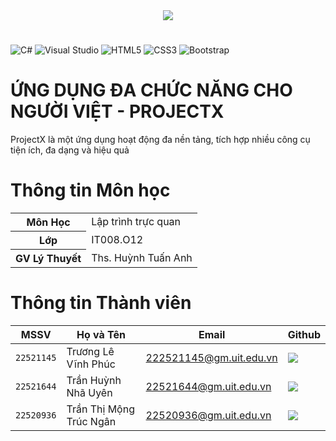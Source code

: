 <div align="center">
  <a href="https://www.uit.edu.vn/" title="Trường Đại học Công nghệ Thông tin" target="_blank">
    <img src="https://www.uit.edu.vn/sites/vi/files/banner_uit_15.png">
  </a>
</div>

#
<!-- Badge -->
![C#](https://img.shields.io/badge/c%23-%23239120.svg?style=for-the-badge&logo=c-sharp&logoColor=white)
![Visual Studio](https://img.shields.io/badge/Visual%20Studio-5C2D91.svg?style=for-the-badge&logo=visual-studio&logoColor=white)
![HTML5](https://img.shields.io/badge/html5-%23E34F26.svg?style=for-the-badge&logo=html5&logoColor=white)
![CSS3](https://img.shields.io/badge/css3-%231572B6.svg?style=for-the-badge&logo=css3&logoColor=white)
![Bootstrap](https://img.shields.io/badge/bootstrap-%238511FA.svg?style=for-the-badge&logo=bootstrap&logoColor=white)

# ỨNG DỤNG ĐA CHỨC NĂNG CHO NGƯỜI VIỆT - PROJECTX

ProjectX là một ứng dụng hoạt động đa nền tảng, tích hợp nhiều công cụ tiện ích, đa dạng và hiệu quả

# Thông tin Môn học
<table>
  <tr><th>Môn Học     </th><td>Lập trình trực quan</td></tr>
  <tr><th>Lớp         </th><td>IT008.O12                 </td></tr>
  <tr><th>GV Lý Thuyết</th><td>Ths. Huỳnh Tuấn Anh        </td></tr>
</table>

# Thông tin Thành viên
| MSSV       | Họ và Tên          | Email                   | Github                                                                                                                      |
| ---------- | ------------------ | ----------------------- | --------------------------------------------------------------------------------------------------------------------------- |
| `22521145` | Trương Lê Vĩnh Phúc| 222521145@gm.uit.edu.vn | [![](https://img.shields.io/badge/sloweyyy-%2324292f.svg?style=flat-square&logo=github      )](https://github.com/sloweyyy) |
| `22521644` | Trần Huỳnh Nhã Uyên| 22521644@gm.uit.edu.vn | [![](https://img.shields.io/badge/tranuyn-%2324292f.svg?style=flat-square&logo=github      )](https://github.com/tranuyn) |
| `22520936` | Trần Thị Mộng Trúc Ngân| 22520936@gm.uit.edu.vn | [![](https://img.shields.io/badge/TTMTN-%2324292f.svg?style=flat-square&logo=github      )](https://github.com/TTMTN) |
